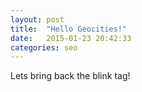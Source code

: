```yaml
---
layout: post
title:  "Hello Geocities!"
date:   2015-01-23 20:42:33
categories: seo
---
```


Lets bring back the blink tag!